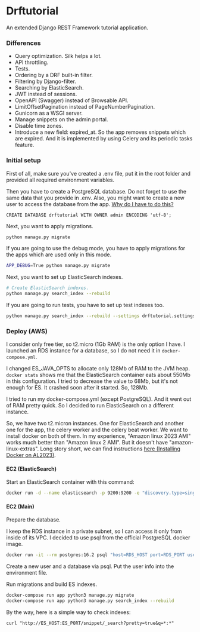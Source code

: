 # Drftutorial

An extended Django REST Framework tutorial application.

### Differences

- Query optimization. Silk helps a lot.
- API throttling.
- Tests.
- Ordering by a DRF built-in filter.
- Filtering by Django-filter.
- Searching by ElasticSearch.
- JWT instead of sessions.
- OpenAPI (Swagger) instead of Browsable API.
- LimitOffsetPagination instead of PageNumberPagination.
- Gunicorn as a WSGI server.
- Manage snippets on the admin portal.
- Disable time zones.
- Introduce a new field: expired_at. So the app removes snippets which are expired.
  And it is implemented by using Celery and its periodic tasks feature.

### Initial setup

First of all, make sure you've created a .env file, put it in the root folder
and provided all required environment variables.

Then you have to create a PostgreSQL database.
Do not forget to use the same data that you provide in .env.
Also, you might want to create a new user to access the database from the app.
[Why do I have to do this?](https://stackoverflow.com/a/26373972)

```
CREATE DATABASE drftutorial WITH OWNER admin ENCODING 'utf-8';
```

Next, you want to apply migrations.

```bash
python manage.py migrate
```

If you are going to use the debug mode,
you have to apply migrations for the apps which are used only in this mode.

```bash
APP_DEBUG=True python manage.py migrate
```

Next, you want to set up ElasticSearch indexes.

```bash
# Create ElasticSearch indexes.
python manage.py search_index --rebuild
```

If you are going to run tests, you have to set up test indexes too.

```bash
python manage.py search_index --rebuild --settings drftutorial.settings_testing
```

### Deploy (AWS)

I consider only free tier, so t2.micro (1Gb RAM) is the only option I have.
I launched an RDS instance for a database, so I do not need it in `docker-compose.yml`.

I changed ES_JAVA_OPTS to allocate only 128Mb of RAM to the JVM heap.
`docker stats` shows me that the ElasticSearch container eats about 550Mb in this configuration.
I tried to decrease the value to 68Mb, but it's not enough for ES. It crashed soon after it started. So, 128Mb.

I tried to run my docker-compose.yml (except PostgreSQL).
And it went out of RAM pretty quick. So I decided to run ElasticSearch on a different instance.

So, we have two t2.micron instances. One for ElasticSearch and another one for the app, the celery worker and the celery beat worker.
We want to install docker on both of them. In my experience, "Amazon linux 2023 AMI" works much better than "Amazon linux 2 AMI".
But it doesn't have "amazon-linux-extras". Long story short, we can find instructions [here (Installing Docker on AL2023)](https://docs.aws.amazon.com/AmazonECS/latest/developerguide/create-container-image.html).

#### EC2 (ElasticSearch)

Start an ElasticSearch container with this command:

```bash
docker run -d --name elasticsearch -p 9200:9200 -e "discovery.type=single-node" -e "xpack.security.enabled=false" -e "ES_JAVA_OPTS=-Xms128m -Xmx128m" elasticsearch:8.13.4
```

#### EC2 (Main)

Prepare the database.

I keep the RDS instance in a private subnet, so I can access it only from inside of its VPC.
I decided to use psql from the official PostgreSQL docker image.

```bash
docker run -it --rm postgres:16.2 psql "host=RDS_HOST port=RDS_PORT user=MASTER_USER password=MASTER_PASSWORD"
```

Create a new user and a database via psql. Put the user info into the environment file.

Run migrations and build ES indexes.

```bash
docker-compose run app python3 manage.py migrate
docker-compose run app python3 manage.py search_index --rebuild
```

By the way, here is a simple way to check indexes:

```
curl "http://ES_HOST:ES_PORT/snippet/_search?pretty=true&q=*:*"
```
